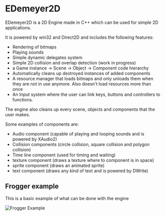# EDemeyer2D
EDemeyer2D is a 2D Engine made in C++ which can be used for simple 2D applications.

It is powered by win32 and Direct2D and includes the following features:
  - Rendering of bitmaps
  - Playing sounds
  - Simple dynamic delegates system
  - Simple 2D collision and overlap detection (work in progress)
  - a Game instance -> Scene -> Object -> Component code hierarchy
  - Automatically cleans up destroyed instances of added components
  - A resource manager that loads bitmaps and only unloads them when they are not in use anymore. Also doesn't load resources more than once
  - An Input system where the user can link keys, buttons and controllers to functions.
  
The engine also cleans up every scene, objects and components that the user makes.

Some examples of components are:
  - Audio component (capable of playing and looping sounds and is powered by XAudio2)
  - Collision components (circle collision, square collision and polygon collision)
  - Time line component (used for timing and waiting)
  - texture component (draws a texture where to component is in space)
  - sprite component (draws an animated sprite)
  - text component (draws any kind of text and is powered by DWrite)

## Frogger example

This is a basic example of what can be done with the engine

![Frogger Example](https://www.youtube.com/embed/HtnJJ3tgXGw)

